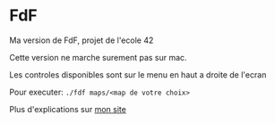 # FdF
Ma version de FdF, projet de l'ecole 42

Cette version ne marche surement pas sur mac.

Les controles disponibles sont sur le menu en haut a droite de l'ecran

Pour executer: `./fdf maps/<map de votre choix>`

Plus d'explications sur [mon site](https://www.nguiard.me/projets-42/cercle-2/fdf/)
